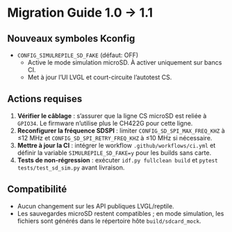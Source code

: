 # Migration Guide 1.0 → 1.1

## Nouveaux symboles Kconfig
- `CONFIG_SIMULREPILE_SD_FAKE` (défaut: OFF)
  - Active le mode simulation microSD. À activer uniquement sur bancs CI.
  - Met à jour l’UI LVGL et court-circuite l’autotest CS.

## Actions requises
1. **Vérifier le câblage** : s’assurer que la ligne CS microSD est reliée à `GPIO34`. Le firmware n’utilise plus le CH422G pour cette ligne.
2. **Reconfigurer la fréquence SDSPI** : limiter `CONFIG_SD_SPI_MAX_FREQ_KHZ` à ≤12 MHz et `CONFIG_SD_SPI_RETRY_FREQ_KHZ` à ≤10 MHz si nécessaire.
3. **Mettre à jour la CI** : intégrer le workflow `.github/workflows/ci.yml` et définir la variable `SIMULREPILE_SD_FAKE=y` pour les builds sans carte.
4. **Tests de non-régression** : exécuter `idf.py fullclean build` et `pytest tests/test_sd_sim.py` avant livraison.

## Compatibilité
- Aucun changement sur les API publiques LVGL/reptile.
- Les sauvegardes microSD restent compatibles ; en mode simulation, les fichiers sont générés dans le répertoire hôte `build/sdcard_mock`.

